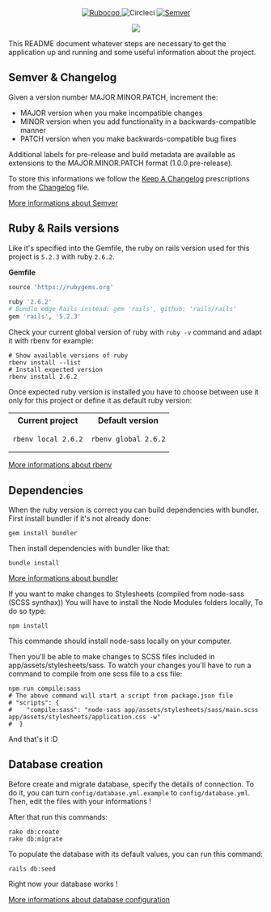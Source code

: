 <div align="center">
  <a href="https://github.com/bbatsov/ruby-style-guide">
    <img src="https://img.shields.io/badge/guideline-rubocop-blue.svg?longCache=true&style=flat" alt="Rubocop" />
  </a>

  <img src="https://circleci.com/gh/Kercode/tutti_gruppi/tree/develop.svg?style=svg" alt="Circleci" />

  <a href="https://semver.org/spec/v2.0.0.html">
    <img src="https://img.shields.io/badge/Semver-2.0.0-brightgreen.svg" alt="Semver" />
  </a>

  <a href="https://codeclimate.com/github/Kercode/tutti_gruppi/maintainability"><img src="https://api.codeclimate.com/v1/badges/f69f54a9bebccb345abe/maintainability" /></a>
</div>

This README document whatever steps are necessary to get the application up and running and some useful information about the project.

## Semver & Changelog

Given a version number MAJOR.MINOR.PATCH, increment the:

- MAJOR version when you make incompatible changes
- MINOR version when you add functionality in a backwards-compatible manner
- PATCH version when you make backwards-compatible bug fixes

Additional labels for pre-release and build metadata are available as extensions to the MAJOR.MINOR.PATCH format (1.0.0.pre-release).

To store this informations we follow the [Keep A Changelog](https://keepachangelog.com/en/1.0.0/) prescriptions from the [Changelog](CHANGELOG.md) file.

[More informations about Semver](https://semver.org/spec/v2.0.0.html)

## Ruby & Rails versions

Like it's specified into the Gemfile, the ruby on rails version used for this project is `5.2.3` with ruby `2.6.2`.

**Gemfile**

```ruby
source 'https://rubygems.org'

ruby '2.6.2'
# Bundle edge Rails instead: gem 'rails', github: 'rails/rails'
gem 'rails', '5.2.3'
```

Check your current global version of ruby with `ruby -v` command and adapt it with rbenv for example:

```shell
# Show available versions of ruby
rbenv install --list
# Install expected version
rbenv install 2.6.2
```

Once expected ruby version is installed you have to choose between use it only for this project or define it as default ruby version:

<table>
  <tr>
    <th>Current project</th>
    <th>Default version</th>
  </tr>
  <tr>
    <td>
      <pre class="code highlight js-syntax-highlight sh monokai" v-pre="true"><code>rbenv local 2.6.2</code></pre>
    </td>
    <td>
      <pre class="code highlight js-syntax-highlight sh monokai" v-pre="true"><code>rbenv global 2.6.2</code></pre>
    </td>
  </tr>
</table>

[More informations about rbenv](https://github.com/rbenv/rbenv)

## Dependencies

When the ruby version is correct you can build dependencies with bundler.
First install bundler if it's not already done:

```shell
gem install bundler
```

Then install dependencies with bundler like that:

```shell
bundle install
```
[More informations about bundler](http://bundler.io/)

If you want to make changes to Stylesheets (compiled from node-sass (SCSS synthax)) You will have to install the Node Modules folders locally, To do so type:
```shell
npm install
```
This commande should install node-sass locally on your computer.

Then you'll be able to make changes to SCSS files included in app/assets/stylesheets/sass.
To watch your changes you'll have to run a command to compile from one scss file to a css file:

```shell
npm run compile:sass 
# The above command will start a script from package.json file
# "scripts": {
#    "compile:sass": "node-sass app/assets/stylesheets/sass/main.scss app/assets/stylesheets/application.css -w"
#  }
```
And that's it :D

## Database creation

Before create and migrate database, specify the details of connection.
To do it, you can turn `config/database.yml.example` to `config/database.yml`.
Then, edit the files with your informations !

After that run this commands:

```shell
rake db:create
rake db:migrate
```

To populate the database with its default values, you can run this command:

```shell
rails db:seed
```

Right now your database works !


[More informations about database configuration](http://guides.rubyonrails.org/configuring.html#configuring-a-database)
